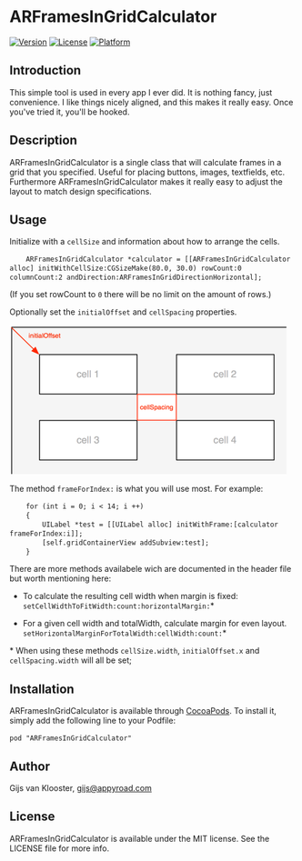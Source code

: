 # ARFramesInGridCalculator

[![Version](https://img.shields.io/cocoapods/v/ARFramesInGridCalculator.svg?style=flat)](http://cocoadocs.org/docsets/ARFramesInGridCalculator)
[![License](https://img.shields.io/cocoapods/l/ARFramesInGridCalculator.svg?style=flat)](http://cocoadocs.org/docsets/ARFramesInGridCalculator)
[![Platform](https://img.shields.io/cocoapods/p/ARFramesInGridCalculator.svg?style=flat)](http://cocoadocs.org/docsets/ARFramesInGridCalculator)

## Introduction

This simple tool is used in every app I ever did. It is nothing fancy, just convenience. I like things nicely aligned, and this makes it really easy. Once you've tried it, you'll be hooked.

## Description

ARFramesInGridCalculator is a single class that will calculate frames in a grid that you specified. Useful for placing buttons, images, textfields, etc. Furthermore ARFramesInGridCalculator makes it really easy to adjust the layout to match design specifications.

## Usage

Initialize with a `cellSize` and information about how to arrange the cells. 

```
	ARFramesInGridCalculator *calculator = [[ARFramesInGridCalculator alloc] initWithCellSize:CGSizeMake(80.0, 30.0) rowCount:0 columnCount:2 andDirection:ARFramesInGridDirectionHorizontal];
```

(If you set rowCount to `0` there will be no limit on the amount of rows.)

Optionally set the `initialOffset` and `cellSpacing` properties.

![ExplainPic1](ExplainPic1.png)


The method `frameForIndex:` is what you will use most. For example:

```
	for (int i = 0; i < 14; i ++)
	{
		UILabel *test = [[UILabel alloc] initWithFrame:[calculator frameForIndex:i]];
		[self.gridContainerView addSubview:test];
	}
```


There are more methods availabele wich are documented in the header file but worth mentioning here:

- To calculate the resulting cell width when margin is fixed:
`setCellWidthToFitWidth:count:horizontalMargin:`*

- For a given cell width and totalWidth, calculate margin for even layout.
`setHorizontalMarginForTotalWidth:cellWidth:count:`*

\* When using these methods `cellSize.width`, `initialOffset.x` and `cellSpacing.width` will all be set;



## Installation

ARFramesInGridCalculator is available through [CocoaPods](http://cocoapods.org). To install
it, simply add the following line to your Podfile:

    pod "ARFramesInGridCalculator"

## Author

Gijs van Klooster, gijs@appyroad.com

## License

ARFramesInGridCalculator is available under the MIT license. See the LICENSE file for more info.

